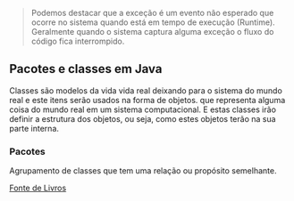 > Podemos destacar que a exceção é um evento não esperado que ocorre no sistema quando está em tempo de execução (Runtime). 
> Geralmente quando o sistema captura alguma exceção o fluxo do código fica interrompido.


## Pacotes e classes em Java 

Classes são modelos da vida vida real deixando para o sistema do mundo real e este itens serão usados na forma de objetos. que representa alguma coisa do mundo real em um sistema computacional. E estas classes irão definir a estrutura dos objetos, ou seja, como estes objetos terão na sua parte interna.

### Pacotes 
Agrupamento de classes que tem uma relação ou propósito semelhante.


[Fonte de Livros](https://glysns.gitbook.io/java-basico/sintaxe/variaveis)

